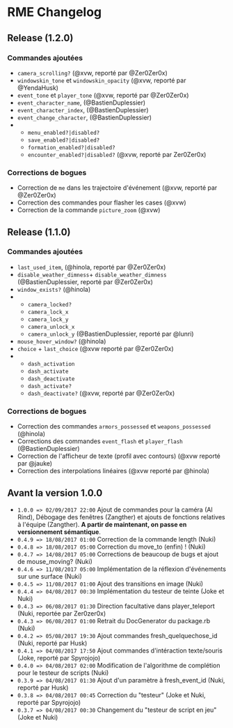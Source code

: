 # RME Changelog

## Release (1.2.0)

### Commandes ajoutées

* `camera_scrolling?` (@xvw, reporté par @Zer0Zer0x)
* `windowskin_tone` et `windowskin_opacity` (@xvw, reporté par @YendaHusk)
* `event_tone` et `player_tone` (@xvw, reporté par @Zer0Zer0x)
* `event_character_name`, (@BastienDuplessier)
* `event_character_index`, (@BastienDuplessier)
* `event_change_character`, (@BastienDuplessier)
*    - `menu_enabled?|disabled?` 
     - `save_enabled?|disabled?`
     - `formation_enabled?|disabled?`
     - `encounter_enabled?|disabled?`
     (@xvw, reporté par Zer0Zer0x)

### Corrections de bogues

* Correction de `me` dans les trajectoire d'événement (@xvw, reporté par @Zer0Zer0x)
* Correction des commandes pour flasher les cases (@xvw)
* Correction de la commande `picture_zoom` (@xvw)

## Release (1.1.0)

### Commandes ajoutées

*  `last_used_item`, (@hinola, reporté par @Zer0Zer0x)
*  `disable_weather_dimness`+ `disable_weather_dimness` (@BastienDuplessier, reporté par @Zer0Zer0x)
*  `window_exists?` (@hinola)
*    - `camera_locked?` 
     - `camera_lock_x`
     - `camera_lock_y`
     - `camera_unlock_x`
     - `camera_unlock_y` 
     (@BastienDuplessier, reporté par @lunri)
*  `mouse_hover_window?` (@hinola)
*  `choice` + `last_choice` (@xvw reporté par @Zer0Zer0x)
*  - `dash_activation`
   - `dash_activate`
   - `dash_deactivate`
   - `dash_activate?`
   - `dash_deactivate?`
   (@xvw, reporté par @Zer0Zer0x)

### Corrections de bogues
*  Correction des commandes `armors_possessed` et `weapons_possessed` (@hinola)
*  Corrections des commandes `event_flash` et `player_flash` (@BastienDuplessier)
*  Correction de l'afficheur de texte (profil avec contours) (@xvw reporté par @jauke)
*  Correction des interpolations linéaires (@xvw reporté par @hinola)


## Avant la version 1.0.0
*  `1.0.0 => 02/09/2017 22:00` Ajout de commandes pour la caméra (Al Rind), Débogage des fenêtres (Zangther) et ajouts de fonctions relatives à l'équipe (Zangther). **A partir de maintenant, on passe en versionnement sémantique**.
*  `0.4.9 => 18/08/2017 01:00` Correction de la commande length (Nuki)
*  `0.4.8 => 18/08/2017 05:00` Correction du move_to (enfin) ! (Nuki)
*  `0.4.7 => 14/08/2017 05:00` Corrections de beaucoup de bugs et ajout de mouse_moving? (Nuki)
*  `0.4.6 => 11/08/2017 05:00` Implémentation de la réflexion d'événements sur une surface (Nuki)
*  `0.4.5 => 11/08/2017 01:00` Ajout des transitions en image (Nuki)
*  `0.4.4 => 04/08/2017 00:30` Implémentation du testeur de teinte (Joke et Nuki)
*  `0.4.3 => 06/08/2017 01:30` Direction facultative dans player_teleport (Nuki, reportée par Zer0zer0x)
*  `0.4.3 => 06/08/2017 01:00` Retrait du DocGenerator du package.rb (Nuki)
*  `0.4.2 => 05/08/2017 19:30` Ajout commandes fresh_quelquechose_id (Nuki, reporté par Husk)
*  `0.4.1 => 04/08/2017 17:50` Ajout commandes d'intéraction texte/souris (Joke, reporté par Spyrojojo)
*  `0.4.0 => 04/08/2017 02:00` Modification de l'algorithme de complétion pour le testeur de scripts (Nuki)
*  `0.3.9 => 04/08/2017 01:30` Ajout d'un paramètre à fresh_event_id (Nuki, reporté par Husk)
*  `0.3.8 => 04/08/2017 00:45` Correction du "testeur" (Joke et Nuki, reporté par Spyrojojo)
*  `0.3.7 => 04/08/2017 00:30` Changement du "testeur de script en jeu" (Joke et Nuki)
